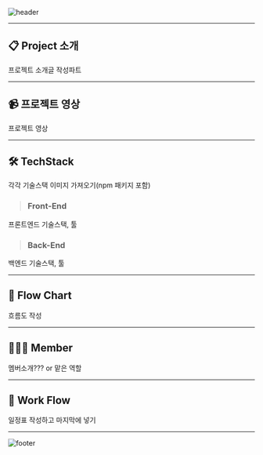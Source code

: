 ![header](https://capsule-render.vercel.app/api?type=waving&color=gradient&customColorList=2,3,4,5,6,7,8,9,15,30&height=200&section=header&text=Welcome%20Team%202's%20Project!!&fontSize=60&animation=twinkling)

---

## 📋 Project 소개


프로젝트 소개글 작성파트

---

## 📹 프로젝트 영상


프로젝트 영상

---

## 🛠️ TechStack


각각 기술스택 이미지 가져오기(npm 패키지 포함)

>### Front-End

프론트엔드 기술스택, 툴

>### Back-End

백엔드 기술스택, 툴

---

## 🔀 Flow Chart

흐름도 작성

---

## 🧑🏻‍💻 Member

멤버소개??? or 맡은 역할

---

## 📅 Work Flow

일정표 작성하고 마지막에 넣기

---

![footer](https://capsule-render.vercel.app/api?type=soft&color=gradient&customColorList=1,15,30&height=120&section=header&text=Thank%20You&fontSize=60&animation=twinkling)